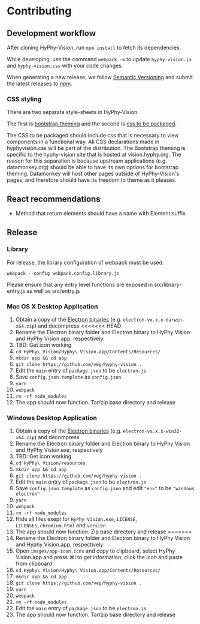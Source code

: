 # Contributing

## Development workflow

After cloning HyPhy-Vision, run `npm install` to fetch its dependencies.

While developing, use the command `webpack -w` to update `hyphy-vision.js` and
`hyphy-vision.css` with your code changes.

When generating a new release, we follow [Semantic
Versioning](http://semver.org/) and submit the latest releases to
[npm](https://www.npmjs.com/package/hyphy-vision).

### CSS styling

There are two separate style-sheets in HyPhy-Vision.

The first is [bootstrap theming](src/application.less) and the second is [css to be packaged](src/hyphyvision.css).

The CSS to be packaged should include css that is necessary to view components in a functional way. All CSS declarations made in hyphyvision.css will be part of the distribution. The Bootstrap theming is specific to the hyphy-vision site that is hosted at vision.hyphy.org. The reason for this separation is because upstream applications (e.g. datamonkey.org) should be able to have its own options for bootstrap theming. Datamonkey will host other pages outside of HyPhy-Vision's pages, and therefore should have its freedom to theme as it pleases.

## React recommendations

- Method that return elements should have a name with Element suffix

## Release

### Library
For release, the library configuration of webpack must be used. 

```
webpack --config webpack.config.library.js
```

Please ensure that any entry level functions are exposed in src/library-entry.js as well as src/entry.js

### Mac OS X Desktop Application

1. Obtain a copy of the [Electron binaries](https://github.com/electron/electron/releases) (e.g. `electron-vx.x.x-darwin-x64.zip`) and decompress
<<<<<<< HEAD
2. Rename the Electron binary folder and Electron binary to HyPhy Vision and HyPhy Vision.app, respectively
3. TBD: Get icon working
4. `cd HyPhy\ Vision/Hyphy\ Vision.app/Contents/Resources/`
5. `mkdir app && cd app`
6. `git clone https://github.com/veg/hyphy-vision .`
7. Edit the `main` entry of `package.json` to be `electron.js`
8. Save `config.json.template` as `config.json`
9. `yarn`
10. `webpack`
11. `rm -rf node_modules`
12. The app should now function. Tar/zip base directory and release

### Windows Desktop Application

1. Obtain a copy of the [Electron binaries](https://github.com/electron/electron/releases) (e.g. `electron-vx.x.x-win32-x64.zip`) and decompress
2. Rename the Electron binary folder and Electron binary to HyPhy Vision and HyPhy Vision.exe, respectively
3. TBD: Get icon working
4. `cd HyPhy\ Vision/resources`
5. `mkdir app && cd app`
6. `git clone https://github.com/veg/hyphy-vision .`
7. Edit the `main` entry of `package.json` to be `electron.js`
8. Save `config.json.template` as `config.json` and edit `"env"` to be `"windows electron"`
9. `yarn`
10. `webpack`
11. `rm -rf node_modules`
12. Hide all files exept for `HyPhy Vision.exe`, `LICENSE`, `LICENSES.chromium.html` and `version`
13. The app should now function. Zip base directory and release
=======
2. Rename the Electron binary folder and Electron binary to HyPhy Vision and Hyphy Vision.app, respectively
3. Open `images/app-icon.icns` and copy to clipboard, select HyPhy Vision.app and press &#8984;I to get information, click the icon and paste from clipboard
4. `cd Hyphy\ Vision/Hyphy\ Vision.app/Contents/Resources/`
5. `mkdir app && cd app`
5. `git clone https://github.com/veg/hyphy-vision .`
6. `yarn`
7. `webpack`
8. `rm -rf node_modules`
9. Edit the `main` entry of `package.json` to be `electron.js`
10. The app should now function. Tar/zip base directory and release
